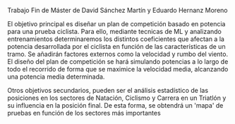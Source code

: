 Trabajo Fin de Máster de David Sánchez Martín y Eduardo Hernanz Moreno

El objetivo principal es diseñar un plan de competición basado en potencia para una prueba ciclista. 
Para ello, mediante tecnicas de ML y analizando entrenamientos determinaremos los distintos coeficientes que afectan a la potencia desarrollada por el ciclista en función de las características de un tramo.
Se añadirán factores externos como la velocidad y rumbo del viento.
El diseño del plan de competición se hará simulando potencias a lo largo de todo el recorrido de forma que se maximice la velocidad media, alcanzando una potencia media determinada.

Otros objetivos secundarios, pueden ser el análisis estadístico de las posiciones en los sectores de Natación, Ciclismo y Carrera en un Triatlón y su influencia en la posición final. 
De esta forma, se obtendrá un 'mapa' de pruebas en función de los sectores más importantes
